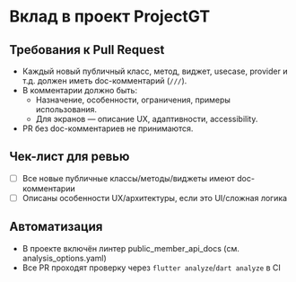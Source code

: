 # Вклад в проект ProjectGT

## Требования к Pull Request

- Каждый новый публичный класс, метод, виджет, usecase, provider и т.д. должен иметь doc-комментарий (`///`).
- В комментарии должно быть:
  - Назначение, особенности, ограничения, примеры использования.
  - Для экранов — описание UX, адаптивности, accessibility.
- PR без doc-комментариев не принимаются.

## Чек-лист для ревью

- [ ] Все новые публичные классы/методы/виджеты имеют doc-комментарии
- [ ] Описаны особенности UX/архитектуры, если это UI/сложная логика

## Автоматизация

- В проекте включён линтер public_member_api_docs (см. analysis_options.yaml)
- Все PR проходят проверку через `flutter analyze`/`dart analyze` в CI 